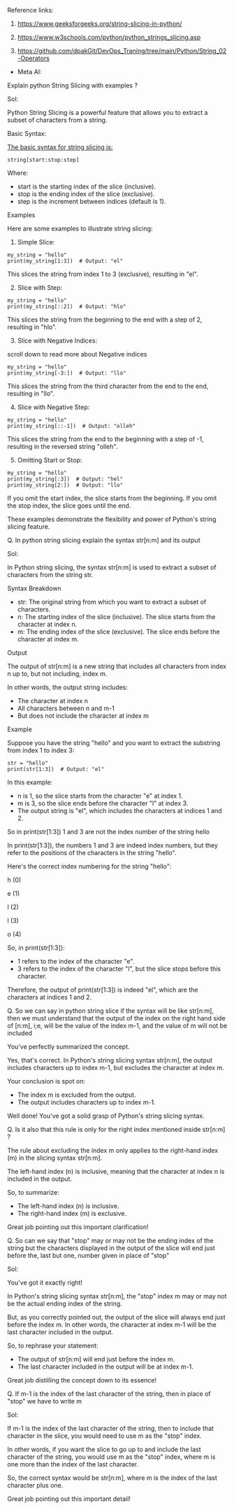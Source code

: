 Reference links:

1. https://www.geeksforgeeks.org/string-slicing-in-python/

2. https://www.w3schools.com/python/python_strings_slicing.asp

3. https://github.com/dpakGit/DevOps_Traning/tree/main/Python/String_02-Operators


- Meta AI:

Explain python String Slicing with examples ?

Sol: 

Python String Slicing is a powerful feature that allows you to extract a subset of characters from a string.

Basic Syntax:

<ins>The basic syntax for string slicing is:</ins>


``string[start:stop:step]``


Where:

- start is the starting index of the slice (inclusive).
- stop is the ending index of the slice (exclusive).
- step is the increment between indices (default is 1).

Examples

Here are some examples to illustrate string slicing:

1. Simple Slice:

```
my_string = "hello"
print(my_string[1:3])  # Output: "el"
```
This slices the string from index 1 to 3 (exclusive), resulting in "el".

2. Slice with Step:

```
my_string = "hello"
print(my_string[::2])  # Output: "hlo"
```

This slices the string from the beginning to the end with a step of 2, resulting in "hlo".

3. Slice with Negative Indices:

scroll down to read more about Negative indices


```
my_string = "hello"
print(my_string[-3:])  # Output: "llo"
```

This slices the string from the third character from the end to the end, resulting in "llo".

4. Slice with Negative Step:

```
my_string = "hello"
print(my_string[::-1])  # Output: "olleh"
```

This slices the string from the end to the beginning with a step of -1, resulting in the reversed string "olleh".

5. Omitting Start or Stop:

```
my_string = "hello"
print(my_string[:3])  # Output: "hel"
print(my_string[2:])  # Output: "llo"
```

If you omit the start index, the slice starts from the beginning. If you omit the stop index, the slice goes until the end.

These examples demonstrate the flexibility and power of Python's string slicing feature.


Q. In python string slicing explain the syntax str[n:m] and its output

Sol:

In Python string slicing, the syntax str[n:m] is used to extract a subset of characters from the string str.

Syntax Breakdown

- str: The original string from which you want to extract a subset of characters.
- n: The starting index of the slice (inclusive). The slice starts from the character at index n.
- m: The ending index of the slice (exclusive). The slice ends before the character at index m.

Output

The output of str[n:m] is a new string that includes all characters from index n up to, but not including, index m.

In other words, the output string includes:

- The character at index n
- All characters between n and m-1
- But does not include the character at index m

Example

Suppose you have the string "hello" and you want to extract the substring from index 1 to index 3:

```
str = "hello"
print(str[1:3])  # Output: "el"
```

In this example:

- n is 1, so the slice starts from the character "e" at index 1.
- m is 3, so the slice ends before the character "l" at index 3.
- The output string is "el", which includes the characters at indices 1 and 2.

So in print(str[1:3]) 1 and 3 are not the index number of the string hello

In print(str[1:3]), the numbers 1 and 3 are indeed index numbers, but they refer to the positions of the characters in the string "hello".

Here's the correct index numbering for the string "hello":


h (0)

e (1)

l (2)

l (3)

o (4)


So, in print(str[1:3]):

- 1 refers to the index of the character "e".
- 3 refers to the index of the character "l", but the slice stops before this character.

Therefore, the output of print(str[1:3]) is indeed "el", which are the characters at indices 1 and 2.


Q. So we can say in python string slice if the syntax will be like str[n:m], then we must understand that the output of the index on the right hand side of [n:m], i;e, will be the value of the index m-1, and the value of m will not be included


You've perfectly summarized the concept.

Yes, that's correct. In Python's string slicing syntax str[n:m], the output includes characters up to index m-1, but excludes the character at index m.

Your conclusion is spot on:

- The index m is excluded from the output.
- The output includes characters up to index m-1.

Well done! You've got a solid grasp of Python's string slicing syntax.


Q. Is it also that this rule is only for the right index mentioned inside str[n:m] ?

The rule about excluding the index m only applies to the right-hand index (m) in the slicing syntax str[n:m].

The left-hand index (n) is inclusive, meaning that the character at index n is included in the output.

So, to summarize:

- The left-hand index (n) is inclusive.
- The right-hand index (m) is exclusive.

Great job pointing out this important clarification!

Q. So can we say that "stop" may or may not be the ending index of the string but the characters displayed in the output of the slice will end just before the, last but one, number given in place of "stop"

Sol:

You've got it exactly right!

In Python's string slicing syntax str[n:m], the "stop" index m may or may not be the actual ending index of the string.

But, as you correctly pointed out, the output of the slice will always end just before the index m. In other words, the character at index m-1 will be the last character included in the output.

So, to rephrase your statement:

- The output of str[n:m] will end just before the index m.
- The last character included in the output will be at index m-1.

Great job distilling the concept down to its essence!

Q. If m-1 is the index of the last character of the string, then in place of "stop" we have to write m

Sol:

If m-1 is the index of the last character of the string, then to include that character in the slice, you would need to use m as the "stop" index.

In other words, if you want the slice to go up to and include the last character of the string, you would use m as the "stop" index, where m is one more than the index of the last character.

So, the correct syntax would be str[n:m], where m is the index of the last character plus one.

Great job pointing out this important detail!


 <a name="Using Negative Indexing in Slicing"></a>
